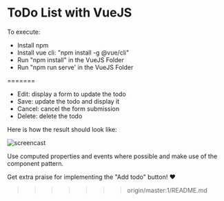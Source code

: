 # ToDo List with VueJS

To execute:

* Install npm
* Install vue cli: "npm install -g @vue/cli"
* Run "npm install" in the VueJS Folder
* Run "npm run serve' in the VueJS Folder

=======
* Edit: display a form to update the todo
* Save: update the todo and display it
* Cancel: cancel the form submission
* Delete: delete the todo

Here is how the result should look like:

![screencast](./exercise-vuejs.gif)

Use computed properties and events where possible and make use of the component
pattern.

Get extra praise for implementing the "Add todo" button! :heart:
>>>>>>> origin/master:1/README.md
